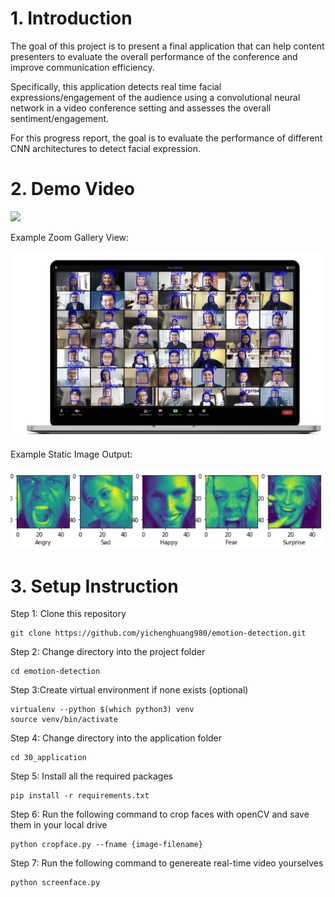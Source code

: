 # 1. Introduction

The goal of this project is to present a final application that can help content presenters to evaluate the overall performance of the conference and improve communication efficiency. 

Specifically, this application detects real time facial expressions/engagement of the audience using a convolutional neural network in a video conference setting and assesses the overall sentiment/engagement. 

For this progress report, the goal is to evaluate the performance of different CNN architectures to detect facial expression.

# 2. Demo Video

[![](http://img.youtube.com/vi/atmCf3voXn4/0.jpg)](https://youtu.be/atmCf3voXn4)

Example Zoom Gallery View:

![](/01_images/zoom.png)

Example Static Image Output:

![](/01_images/exampleOutput.png)

# 3. Setup Instruction

Step 1: Clone this repository

```
git clone https://github.com/yichenghuang980/emotion-detection.git
```

Step 2: Change directory into the project folder

```
cd emotion-detection
```

Step 3:Create virtual environment if none exists (optional) 

```
virtualenv --python $(which python3) venv
source venv/bin/activate
```

Step 4: Change directory into the application folder

```
cd 30_application
```

Step 5: Install all the required packages 

```
pip install -r requirements.txt
```

Step 6: Run the following command to crop faces with openCV and save them in your local drive

```
python cropface.py --fname {image-filename}
```

Step 7: Run the following command to genereate real-time video yourselves

```
python screenface.py
```
